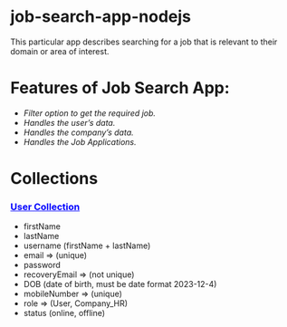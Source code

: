 # job-search-app-nodejs
This particular app describes searching for a job that is relevant to their domain or area of interest.

<h1>Features of Job Search App:</h1>
<ul>
  <li><i>Filter option to get the required job.</i></li>
  <li><i>Handles the user’s data.</i></li>
  <li><i>Handles the company’s data.</i></li>
  <li><i>Handles the Job Applications.</i></li>
</ul>

<h1>Collections</h1>
<h3 style = "color: blue; text-decoration: underline;">User Collection</h3>
<ul>
  <li>firstName</li>
  <li>lastName</li>
  <li>username (firstName + lastName)</li>
  <li>email ⇒ (unique)</li>
  <li>password</li>
  <li>recoveryEmail ⇒ (not unique)</li>
  <li>DOB (date of birth, must be date format 2023-12-4)</li>
  <li>mobileNumber ⇒ (unique)</li>
  <li>role ⇒ (User, Company_HR)</li>
  <li>status (online, offline)</li>
</ul>
